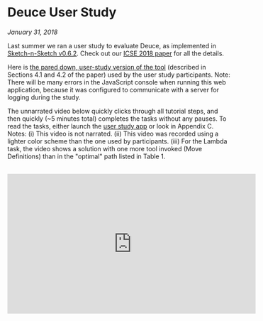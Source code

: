 # Deuce User Study

*January 31, 2018*

Last summer we ran a user study to evaluate Deuce, as implemented in
[Sketch-n-Sketch v0.6.2][v062]. Check out our [ICSE 2018 paper][ICSEpaper]
for all the details.

Here is [the pared down, user-study version of the tool][userstudyversion]
(described in Sections 4.1 and 4.2 of the paper) used by the user study
participants. Note: There will be many errors in the JavaScript console when
running this web application, because it was configured to communicate with a
server for logging during the study.

The unnarrated video below quickly clicks through all tutorial
steps, and then quickly (~5 minutes total) completes the
tasks without any pauses. To read the tasks, either launch
the [user study app][userstudyversion] or look in Appendix C.
Notes: (i) This video is not narrated.
(ii) This video was recorded using a lighter color scheme
than the one used by participants.
(iii) For the Lambda task, the video shows a solution with one
more tool invoked (Move Definitions) than in the "optimal"
path listed in Table 1.

<br>

<center>

<iframe width="560" height="315" frameborder="0" allow="autoplay; encrypted-media" allowfullscreen="allowfullscreen"
  src="https://www.youtube.com/embed/N5QcbCKm1I0"
></iframe>

[v062]: ../releases/v0.6.2/index.html
[userstudyversion]: ../releases/v0.6.2-user-study/index.html
[ICSEpaper]: https://arxiv.org/abs/1707.00015
